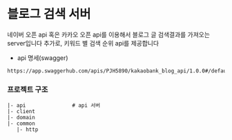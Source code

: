 # 블로그 검색 서버
 네이버 오픈 api 혹은 카카오 오픈 api를 이용해서 블로그 글 검색결과를 가져오는 server입니다
 추가로, 키워드 별 검색 순위 api를 제공합니다

- api 명세(swagger)
```
https://app.swaggerhub.com/apis/PJH5890/kakaobank_blog_api/1.0.0#/default/get_blog_list
```

### 프로젝트 구조
```
|- api               # api 서버
|- client            
|- domain            
|- common
   |- http           
```
